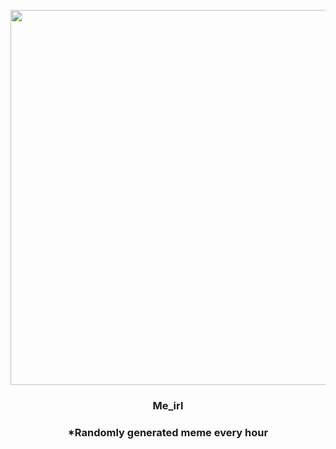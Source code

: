 <p align="center">
        <img src="https://i.redd.it/rzws3v0i48e91.jpg" width="600" height="600">
        </p>
        <h3 align="center">Me_irl</h3>
        <h3 align="center">*Randomly generated meme every hour</h3>
    